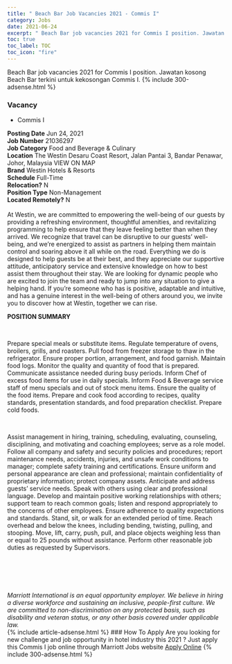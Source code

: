 ```yaml
---
title: " Beach Bar Job Vacancies 2021 - Commis I" 
category: Jobs 
date: 2021-06-24 
excerpt: " Beach Bar job vacancies 2021 for Commis I position. Jawatan kosong  Beach Bar terkini untuk kekosongan Commis I." 
toc: true 
toc_label: TOC 
toc_icon: "fire" 
--- 
```


 Beach Bar job vacancies 2021 for Commis I position. Jawatan kosong  Beach Bar terkini untuk kekosongan Commis I. 
{% include 300-adsense.html %} 
### Vacancy 
- Commis I 
<div><div><b>Posting Date</b> Jun 24, 2021<br><b>Job Number</b> 21036297<br><b>Job Category</b> Food and Beverage &amp; Culinary<br><b>Location</b> The Westin Desaru Coast Resort, Jalan Pantai 3, Bandar Penawar, Johor, Malaysia VIEW ON MAP<br><b>Brand</b> Westin Hotels &amp; Resorts<br><b>Schedule</b> Full-Time<br><b>Relocation?</b> N<br><b>Position Type</b> Non-Management<br><b>Located Remotely?</b> N<br><br>At Westin, we are committed to empowering the well-being of our guests by providing a refreshing environment, thoughtful amenities, and revitalizing programming to help ensure that they leave feeling better than when they arrived. We recognize that travel can be disruptive to our guests&#8217; well-being, and we&#8217;re energized to assist as partners in helping them maintain control and soaring above it all while on the road. Everything we do is designed to help guests be at their best, and they appreciate our supportive attitude, anticipatory service and extensive knowledge on how to best assist them throughout their stay. We are looking for dynamic people who are excited to join the team and ready to jump into any situation to give a helping hand. If you&#8217;re someone who has is positive, adaptable and intuitive, and has a genuine interest in the well-being of others around you, we invite you to discover how at Westin, together we can rise.<br></div><div> <p><strong>POSITION SUMMARY</strong></p> <p>&#160;</p> <p>Prepare special meals or substitute items. Regulate temperature of ovens, broilers, grills, and roasters. Pull food from freezer storage to thaw in the refrigerator. Ensure proper portion, arrangement, and food garnish. Maintain food logs. Monitor the quality and quantity of food that is prepared. Communicate assistance needed during busy periods. Inform Chef of excess food items for use in daily specials. Inform Food &amp; Beverage service staff of menu specials and out of stock menu items. Ensure the quality of the food items. Prepare and cook food according to recipes, quality standards, presentation standards, and food preparation checklist. Prepare cold foods.</p> <p>&#160;</p> <p>Assist management in hiring, training, scheduling, evaluating, counseling, disciplining, and motivating and coaching employees; serve as a role model. Follow all company and safety and security policies and procedures; report maintenance needs, accidents, injuries, and unsafe work conditions to manager; complete safety training and certifications. Ensure uniform and personal appearance are clean and professional; maintain confidentiality of proprietary information; protect company assets. Anticipate and address guests&#8217; service needs. Speak with others using clear and professional language. Develop and maintain positive working relationships with others; support team to reach common goals; listen and respond appropriately to the concerns of other employees. Ensure adherence to quality expectations and standards. Stand, sit, or walk for an extended period of time. Reach overhead and below the knees, including bending, twisting, pulling, and stooping. Move, lift, carry, push, pull, and place objects weighing less than or equal to 25 pounds without assistance. Perform other reasonable job duties as requested by Supervisors.</p> <p>&#160;</p> <p>&#160;</p> </div> <div> &#160;</div> <em>Marriott International is an equal opportunity employer.&#160;We believe in hiring a diverse workforce and sustaining an inclusive, people-first culture.&#160;We are committed to non-discrimination on&#160;any&#160;protected&#160;basis, such as disability and veteran status, or any other basis covered under applicable law.</em><br></div> 
{% include article-adsense.html %} 
### How To Apply 
Are you looking for new challenge and job opportunity in hotel industry this 2021 ?
Just apply this Commis I job online through Marriott Jobs website 
<a href="https://jobs.marriott.com/marriott/jobs/21036297?lang=en-us" class="btn btn--info" target="_blank" rel="nofollow noopenner">Apply Online</a> 
{% include 300-adsense.html %} 